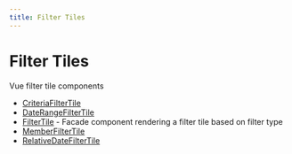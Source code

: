 ```yaml
---
title: Filter Tiles
---
```


# Filter Tiles

Vue filter tile components

- [CriteriaFilterTile](class.CriteriaFilterTile.md)
- [DateRangeFilterTile](class.DateRangeFilterTile.md)
- [FilterTile](class.FilterTile.md) - Facade component rendering a filter tile based on filter type
- [MemberFilterTile](class.MemberFilterTile.md)
- [RelativeDateFilterTile](class.RelativeDateFilterTile.md)
